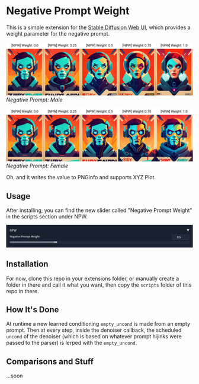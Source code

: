 
# Negative Prompt Weight

This is a simple extension for the [Stable Diffusion Web UI](https://github.com/AUTOMATIC1111/stable-diffusion-webui), which provides a weight parameter for the negative prompt.

![Another example plot showing the effect of different weights](/assets/example1.jpg)
*Negative Prompt: Male*

![Another example plot showing the effect of different weights](/assets/example2.jpg)
*Negative Prompt: Female*

Oh, and it writes the value to PNGinfo and supports XYZ Plot.

## Usage

After installing, you can find the new slider called "Negative Prompt Weight" in the scripts section under NPW. 

![Screenshot of the slider provided by the extension in UI](/assets/scr.png "Does what it says on the box.")


## Installation
For now, clone this repo in your extensions folder, or manually create a folder in there and call it what you want, then copy the `scripts` folder of this repo in there.

## How It's Done

At runtime a new learned conditioning `empty_uncond` is made from an empty prompt. Then at every step, inside the denoiser callback, the scheduled `uncond` of the denoiser (which is based on whatever prompt hijinks were passed to the parser) is lerped with the `empty_uncond`.

## Comparisons and Stuff
...soon
